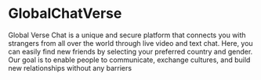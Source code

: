 # GlobalChatVerse
Global Verse Chat is a unique and secure platform that connects you with strangers from all over the world through live video and text chat. Here, you can easily find new friends by selecting your preferred country and gender. Our goal is to enable people to communicate, exchange cultures, and build new relationships without any barriers
